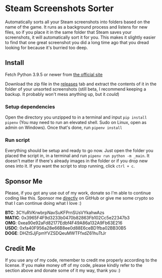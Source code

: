 # Steam Screenshots Sorter

Automatically sorts all your Steam screenshots into folders based on the name of the game. It runs as a background process and listens for new files, so if you place it in the same folder that Steam saves your screenshots, it will automatically sort it for you. This makes it slightly easier to find that one great screenshot you did a long time ago that you dread looking for because it's burried too deep.

## Install

Fetch Python 3.9.5 or newer from [the official site](https://www.python.org/downloads/release)

Download the zip file in the [releases](#) tab and extract the contents of it in the folder of your unsorted screenshots (still beta, I recommend keeping a backup. It probably won't mess anything up, but it _could_)

### Setup dependencies

Open the directory you unzipped to in a terminal and input `pip install pipenv` (You may need to run an elevated shell. Sudo on Linux, open as admin on Windows). Once that's done, run `pipenv install`

### Run script

Everything should be setup and ready to go now. Just open the folder you placed the script in, in a terminal and run `pipenv run python -m _main`. It doesn't matter if there's already images in the folder or if you drop new ones into it. If you want the script to stop running, click `ctrl + c`.

## Sponsor Me

Please, if you got any use out of my work, donate so I'm able to continue coding like this. Sponsor me [directly](https://github.com/sponsors/Reinachan) on GitHub or give me some crypto so that I can continue doing what I love :)

**BTC**: 3CYuRVKrwbrpNavSuKFPrnSUsVYkahwAzs<br>
**MATIC**: 0x3965F4F9d3233b0470b82863Fb102Cc5e22347b3<br>
**OMG**: 0xea90e92aFd82177Edbf4F49A86a132A9Fb63E216<br>
**USDC**: 0xfa40F956a28e66B8ee0d88E6ceBD1fba02BB30B5<br>
**DOGE**: DHZtSJjFpmYVZSDQeuMWTFfxdZ61huTtJr<br>

## Credit Me

If you use any of my code, remember to credit me properly according to the license. If you make money off of my code, please kindly refer to the section above and donate some of it my way, thank you :)
